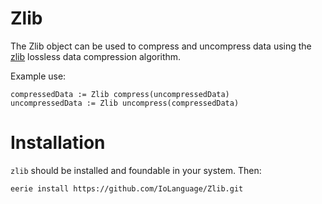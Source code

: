 # Zlib 
The Zlib object can be used to compress and uncompress data using the 
<a href=http://en.wikipedia.org/wiki/Zlib>zlib</a> 
lossless data compression algorithm.

Example use:
```Io
compressedData := Zlib compress(uncompressedData)
uncompressedData := Zlib uncompress(compressedData)
```

# Installation
`zlib` should be installed and foundable in your system. Then:
```
eerie install https://github.com/IoLanguage/Zlib.git
```
